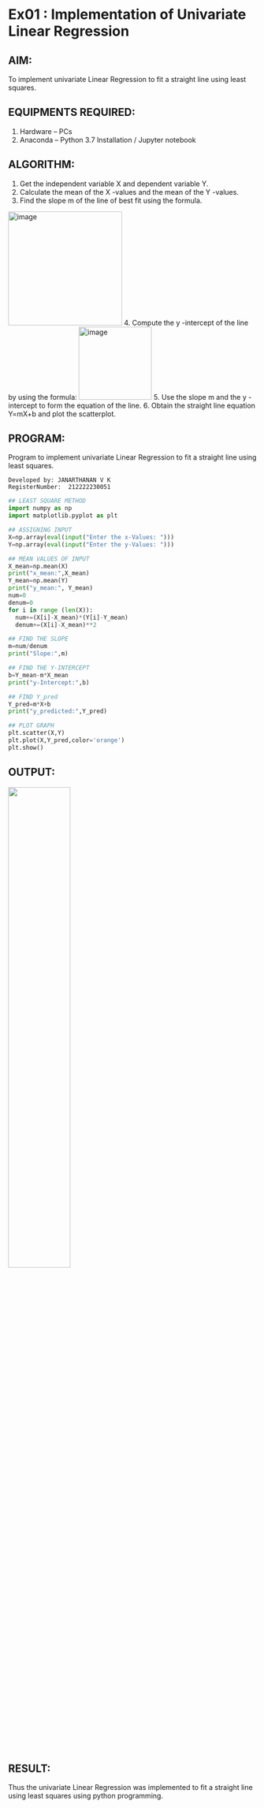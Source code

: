 # Ex01 : Implementation of Univariate Linear Regression
## AIM:
To implement univariate Linear Regression to fit a straight line using least squares.

## EQUIPMENTS REQUIRED:
1. Hardware – PCs
2. Anaconda – Python 3.7 Installation / Jupyter notebook

## ALGORITHM:
1. Get the independent variable X and dependent variable Y.
2. Calculate the mean of the X -values and the mean of the Y -values.
3. Find the slope m of the line of best fit using the formula. 
<img width="231" alt="image" src="https://user-images.githubusercontent.com/93026020/192078527-b3b5ee3e-992f-46c4-865b-3b7ce4ac54ad.png">
4. Compute the y -intercept of the line by using the formula:
<img width="148" alt="image" src="https://user-images.githubusercontent.com/93026020/192078545-79d70b90-7e9d-4b85-9f8b-9d7548a4c5a4.png">
5. Use the slope m and the y -intercept to form the equation of the line.
6. Obtain the straight line equation Y=mX+b and plot the scatterplot.

## PROGRAM:
Program to implement univariate Linear Regression to fit a straight line using least squares.
```
Developed by: JANARTHANAN V K
RegisterNumber:  212222230051
```
```python
## LEAST SQUARE METHOD
import numpy as np
import matplotlib.pyplot as plt

## ASSIGNING INPUT
X=np.array(eval(input("Enter the x-Values: ")))
Y=np.array(eval(input("Enter the y-Values: ")))

## MEAN VALUES OF INPUT
X_mean=np.mean(X)
print("x_mean:",X_mean)
Y_mean=np.mean(Y)
print("y_mean:", Y_mean)
num=0
denum=0
for i in range (len(X)):
  num+=(X[i]-X_mean)*(Y[i]-Y_mean)
  denum+=(X[i]-X_mean)**2

## FIND THE SLOPE
m=num/denum
print("Slope:",m)

## FIND THE Y-INTERCEPT
b=Y_mean-m*X_mean
print("y-Intercept:",b)

## FIND Y_pred
Y_pred=m*X+b
print("y_predicted:",Y_pred)

## PLOT GRAPH
plt.scatter(X,Y)
plt.plot(X,Y_pred,color='orange')
plt.show() 
```

## OUTPUT:
    
<img src="https://github.com/Janarthanan2/ML_Ex01_Find-the-best-fit-line-using-Least-Squares-Method/assets/119393515/fb33d1c1-2b79-4f1f-acf1-9a6e4ce1d810" width=50%>
    
## RESULT:
Thus the univariate Linear Regression was implemented to fit a straight line using least squares using python programming.
